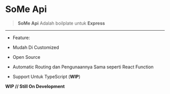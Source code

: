 # SoMe Api 

>**SoMe Api** Adalah boilplate untuk **Express**
---
- Feature: 

* Mudah Di Customized
- Open Source
* Automatic Routing dan Pengunaannya Sama seperti React Function 
- Support Untuk TypeScript (**WIP**)


**WIP // Still On Development**